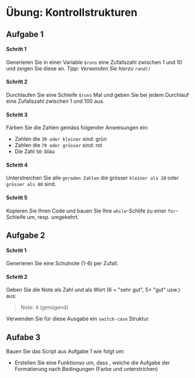 
# Übung: Kontrollstrukturen  
## Aufgabe 1
#### Schritt 1
Generieren Sie in einer Variable `$runs` eine Zufallszahl zwischen 1 und 10 und zeigen Sie diese an.
*Tipp: Verwenden Sie hierzu `rand()`*

#### Schritt 2
Durchlaufen Sie eine Schleife `$runs` Mal und geben Sie bei jedem Durchlauf eine Zufallszahl zwischen 1 und 100 aus.

#### Schritt 3
Färben Sie die Zahlen gemäss folgender Anweisungen ein:
- Zahlen die `30 oder kleiner` sind: grün
- Zahlen die `70 oder grösser` sind: rot
- Die Zahl `50`: blau

#### Schritt 4
Unterstreichen Sie alle `geraden Zahlen` die grösser `kleiner als 20` oder `grösser als 80` sind.

#### Schritt 5
Kopieren Sie Ihren Code und bauen Sie Ihre `while`-Schlife zu einer `for`-Schleife um, resp. umgekehrt.


## Aufgabe 2
#### Schritt 1
Generieren Sie eine Schulnote (1-6) per Zufall.

#### Schritt 2
Geben Sie die Note als Zahl und als Wort (6 = "sehr gut", 5= "gut" usw.) aus:
> Note: 4 (genügend)

Verwenden Sie für diese Ausgabe ein `switch-case` Struktur.


## Aufabe 3
Bauen Sie das Script aus Aufgabe 1 wie folgt um:
- Erstellen Sie eine Funktionso um, dass , welche die Aufgabe der Formatierung nach Bedingungen (Farbe und unterstrichen)
<!--stackedit_data:
eyJoaXN0b3J5IjpbLTk1MDQyNDQ3NywxNzIyOTg3ODk0LDE2Nz
cwNTEzOSwxMzczODU4NDA3LC0xODA5MTYyNzYsMTE2MDkyNjM3
NiwtNjk3NTM0OTAxLDI3NDYyNTM3MV19
-->
